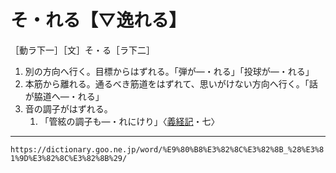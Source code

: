 # そ・れる【▽逸れる】

［動ラ下一］［文］そ・る［ラ下二］
1.  別の方向へ行く。目標からはずれる。「弾が―・れる」「投球が―・れる」
2.  本筋から離れる。通るべき筋道をはずれて、思いがけない方向へ行く。「話が脇道へ―・れる」
3.  音の調子がはずれる。    
    1.  「管絃の調子も―・れにけり」〈[義経記](https://dictionary.goo.ne.jp/word/%E7%BE%A9%E7%B5%8C%E8%A8%98/#jn-51295)・七〉

---
`https://dictionary.goo.ne.jp/word/%E9%80%B8%E3%82%8C%E3%82%8B_%28%E3%81%9D%E3%82%8C%E3%82%8B%29/`